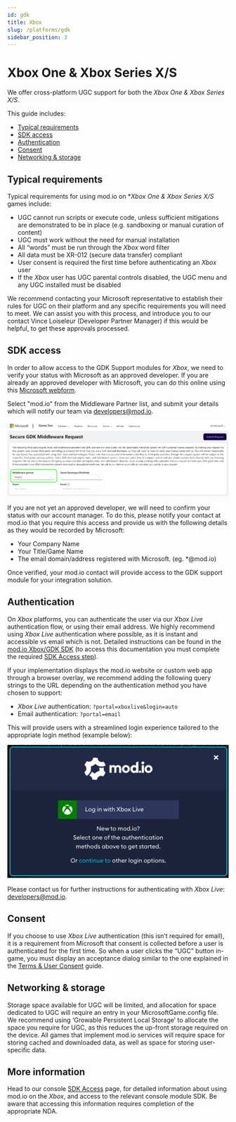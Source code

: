 ```yaml
---
id: gdk
title: Xbox
slug: /platforms/gdk
sidebar_position: 3
---
```


# Xbox One & Xbox Series X/S 

We offer cross-platform UGC support for both the *Xbox One & Xbox Series X/S*.

This guide includes:

* [Typical requirements](#typical-requirements)
* [SDK access](#sdk-access)
* [Authentication](#authentication)
* [Consent](#consent)
* [Networking & storage](#networking--storage)

## Typical requirements

Typical requirements for using mod.io on **Xbox One & Xbox Series X/S* games include:

* UGC cannot run scripts or execute code, unless sufficient mitigations are demonstrated to be in place (e.g. sandboxing or manual curation of content)
* UGC must work without the need for manual installation
* All “words” must be run through the *Xbox* word filter
* All data must be XR-012 (secure data transfer) compliant
* User consent is required the first time before authenticating an *Xbox* user
* If the *Xbox* user has UGC parental controls disabled, the UGC menu and any UGC installed must be disabled

We recommend contacting your Microsoft representative to establish their rules for UGC on their platform and any specific requirements you will need to meet. We can assist you with this process, and introduce you to our contact Vince Loiseleur (Developer Partner Manager) if this would be helpful, to get these approvals processed.

## SDK access

In order to allow access to the GDK Support modules for *Xbox*, we need to verify your status with Microsoft as an approved developer. If you are already an approved developer with Microsoft, you can do this online using this [Microsoft webform](https://developer.microsoft.com/en-us/games/support/request-gdkx-middleware). 

Select "mod.io" from the Middleware Partner list, and submit your details which will notify our team via developers@mod.io.

![Middeware Request form used for GDK resource access via the Xbox Game Dev Portal](img/xbox_verification.png)

 If you are not yet an approved developer, we will need to confirm your status with our account manager. To do this, please notify your contact at mod.io that you require this access and provide us with the following details as they would be recorded by Microsoft:
* Your Company Name
* Your Title/Game Name
* The email domain/address registered with Microsoft. (eg. \*@mod.io)

Once verified, your mod.io contact will provide access to the GDK support module for your integration solution.

## Authentication

On *Xbox* platforms, you can authenticate the user via our *Xbox Live* authentication flow, or using their email address. We highly recommend using *Xbox Live* authentication where possible, as it is instant and accessible vs email which is not. Detailed instructions can be found in the [mod.io Xbox/GDK SDK](https://docs.mod.io/partners/xbox/authentication/) (to access this documentation you must complete the required [SDK Access step](#sdk-access)).

If your implementation displays the mod.io website or custom web app through a browser overlay, we recommend adding the following query strings to the URL depending on the authentication method you have chosen to support:
* *Xbox Live* authentication: `?portal=xboxlive&login=auto`
* Email authentication: `?portal=email`

This will provide users with a streamlined login experience tailored to the appropriate login method (example below):

![Xbox Live log in interface available in the mod.io web UI](img/xbox_auth_web.png)

Please contact us for further instructions for authenticating with *Xbox Live*: developers@mod.io.

## Consent

If you choose to use *Xbox Live* authentication (this isn’t required for email), it is a requirement from Microsoft that consent is collected before a user is authenticated for the first time. So when a user clicks the “UGC” button in-game, you must display an acceptance dialog similar to the one explained in the [Terms & User Consent](/terms) guide.

## Networking & storage

Storage space available for UGC will be limited, and allocation for space dedicated to UGC will require an entry in your MicrosoftGame.config file. We recommend using ‘Growable Persistent Local Storage’ to allocate the space you require for UGC, as this reduces the up-front storage required on the device. All games that implement mod.io services will require space for storing cached and downloaded data, as well as space for storing user-specific data.

## More information

Head to our console [SDK Access](/platforms/console-sdks) page, for detailed information about using mod.io on the *Xbox*, and access to the relevant console module SDK. Be aware that accessing this information requires completion of the appropriate NDA.